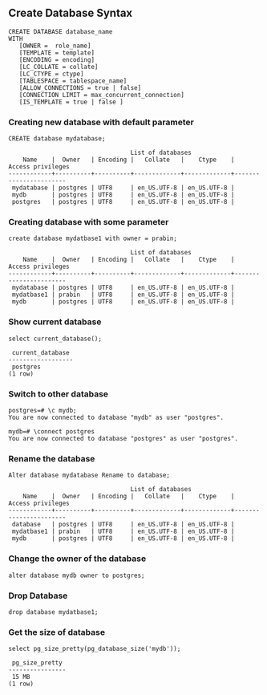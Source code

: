 ## Create Database Syntax

```
CREATE DATABASE database_name
WITH
   [OWNER =  role_name]
   [TEMPLATE = template]
   [ENCODING = encoding]
   [LC_COLLATE = collate]
   [LC_CTYPE = ctype]
   [TABLESPACE = tablespace_name]
   [ALLOW_CONNECTIONS = true | false]
   [CONNECTION LIMIT = max_concurrent_connection]
   [IS_TEMPLATE = true | false ]
```

### Creating new database with default parameter

```
CREATE database mydatabase;
```

```
                                  List of databases
    Name    |  Owner   | Encoding |   Collate   |    Ctype    |   Access privileges
------------+----------+----------+-------------+-------------+-----------------------
 mydatabase | postgres | UTF8     | en_US.UTF-8 | en_US.UTF-8 |
 mydb       | postgres | UTF8     | en_US.UTF-8 | en_US.UTF-8 |
 postgres   | postgres | UTF8     | en_US.UTF-8 | en_US.UTF-8 |

```

### Creating database with some parameter

```
create database mydatbase1 with owner = prabin;
```

```
                                  List of databases
    Name    |  Owner   | Encoding |   Collate   |    Ctype    |   Access privileges
------------+----------+----------+-------------+-------------+-----------------------
 mydatabase | postgres | UTF8     | en_US.UTF-8 | en_US.UTF-8 |
 mydatbase1 | prabin   | UTF8     | en_US.UTF-8 | en_US.UTF-8 |
 mydb       | postgres | UTF8     | en_US.UTF-8 | en_US.UTF-8 |

```

### Show current database

```
select current_database();
```

```
 current_database
------------------
 postgres
(1 row)
```

### Switch to other database

```
postgres=# \c mydb;
You are now connected to database "mydb" as user "postgres".

mydb=# \connect postgres
You are now connected to database "postgres" as user "postgres".
```

### Rename the database

```
Alter database mydatabase Rename to database;
```

```
                                  List of databases
    Name    |  Owner   | Encoding |   Collate   |    Ctype    |   Access privileges
------------+----------+----------+-------------+-------------+-----------------------
 database   | postgres | UTF8     | en_US.UTF-8 | en_US.UTF-8 |
 mydatbase1 | prabin   | UTF8     | en_US.UTF-8 | en_US.UTF-8 |
 mydb       | postgres | UTF8     | en_US.UTF-8 | en_US.UTF-8 |

```

### Change the owner of the database

```
alter database mydb owner to postgres;
```

### Drop Database

```
drop database mydatbase1;
```

### Get the size of database

```
select pg_size_pretty(pg_database_size('mydb'));
```

```
 pg_size_pretty
----------------
 15 MB
(1 row)

```

